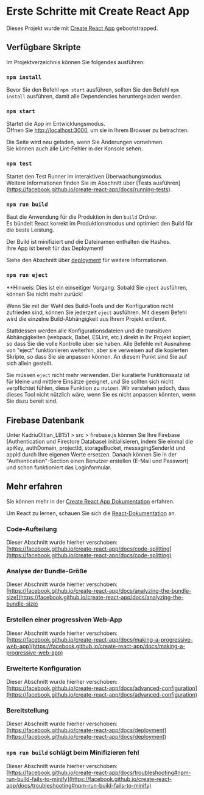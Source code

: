 # Erste Schritte mit Create React App

Dieses Projekt wurde mit [Create React App](https://github.com/facebook/create-react-app) gebootstrapped.

## Verfügbare Skripte

Im Projektverzeichnis können Sie folgendes ausführen:

### `npm install`

Bevor Sie den Befehl `npm start` ausführen, sollten Sie den Befehl `npm install` ausführen, damit alle Dependencies heruntergeladen werden.

### `npm start`

Startet die App im Entwicklungsmodus.\
Öffnen Sie [http://localhost:3000](http://localhost:3000), um sie in Ihrem Browser zu betrachten.

Die Seite wird neu geladen, wenn Sie Änderungen vornehmen.\
Sie können auch alle Lint-Fehler in der Konsole sehen.

### `npm test`

Startet den Test Runner im interaktiven Überwachungsmodus.\
Weitere Informationen finden Sie im Abschnitt über [Tests ausführen] (https://facebook.github.io/create-react-app/docs/running-tests).

### `npm run build`

Baut die Anwendung für die Produktion in den `build` Ordner.\
Es bündelt React korrekt im Produktionsmodus und optimiert den Build für die beste Leistung.

Der Build ist minifiziert und die Dateinamen enthalten die Hashes.\
Ihre App ist bereit für das Deployment!

Siehe den Abschnitt über [deployment](https://facebook.github.io/create-react-app/docs/deployment) für weitere Informationen.

### `npm run eject`

**Hinweis: Dies ist ein einseitiger Vorgang. Sobald Sie `eject` ausführen, können Sie nicht mehr zurück!

Wenn Sie mit der Wahl des Build-Tools und der Konfiguration nicht zufrieden sind, können Sie jederzeit `eject` ausführen. Mit diesem Befehl wird die einzelne Build-Abhängigkeit aus Ihrem Projekt entfernt.

Stattdessen werden alle Konfigurationsdateien und die transitiven Abhängigkeiten (webpack, Babel, ESLint, etc.) direkt in Ihr Projekt kopiert, so dass Sie die volle Kontrolle über sie haben. Alle Befehle mit Ausnahme von "eject" funktionieren weiterhin, aber sie verweisen auf die kopierten Skripte, so dass Sie sie anpassen können. An diesem Punkt sind Sie auf sich allein gestellt.

Sie müssen `eject` nicht mehr verwenden. Der kuratierte Funktionssatz ist für kleine und mittlere Einsätze geeignet, und Sie sollten sich nicht verpflichtet fühlen, diese Funktion zu nutzen. Wir verstehen jedoch, dass dieses Tool nicht nützlich wäre, wenn Sie es nicht anpassen könnten, wenn Sie dazu bereit sind.

## Firebase Datenbank

Unter KadriuOltian_LB151 > src > firebase.js können Sie Ihre Firebase (Authentication und Firestore Database) initialisieren, indem Sie einmal die apiKey, authDomain, projectId, storageBucket, messagingSenderId und appId durch Ihre eigenen Werte ersetzen.
Danach können Sie in der "Authentication"-Section einen Benutzer erstellen (E-Mail und Passwort) und schon funktioniert das Loginformular.

## Mehr erfahren

Sie können mehr in der [Create React App Dokumentation](https://facebook.github.io/create-react-app/docs/getting-started) erfahren.

Um React zu lernen, schauen Sie sich die [React-Dokumentation](https://reactjs.org/) an.

### Code-Aufteilung

Dieser Abschnitt wurde hierher verschoben: [https://facebook.github.io/create-react-app/docs/code-splitting](https://facebook.github.io/create-react-app/docs/code-splitting)

### Analyse der Bundle-Größe

Dieser Abschnitt wurde hierher verschoben: [https://facebook.github.io/create-react-app/docs/analyzing-the-bundle-size](https://facebook.github.io/create-react-app/docs/analyzing-the-bundle-size)

### Erstellen einer progressiven Web-App

Dieser Abschnitt wurde hierher verschoben: [https://facebook.github.io/create-react-app/docs/making-a-progressive-web-app](https://facebook.github.io/create-react-app/docs/making-a-progressive-web-app)

### Erweiterte Konfiguration

Dieser Abschnitt wurde hierher verschoben: [https://facebook.github.io/create-react-app/docs/advanced-configuration](https://facebook.github.io/create-react-app/docs/advanced-configuration)

### Bereitstellung

Dieser Abschnitt wurde hierher verschoben: [https://facebook.github.io/create-react-app/docs/deployment](https://facebook.github.io/create-react-app/docs/deployment)

### `npm run build` schlägt beim Minifizieren fehl

Dieser Abschnitt wurde hierher verschoben: [https://facebook.github.io/create-react-app/docs/troubleshooting#npm-run-build-fails-to-minify](https://facebook.github.io/create-react-app/docs/troubleshooting#npm-run-build-fails-to-minify)
